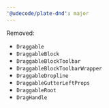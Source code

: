 ```yaml
---
'@udecode/plate-dnd': major
---
```


Removed:
- `Draggable`
- `DraggableBlock`
- `DraggableBlockToolbar`
- `DraggableBlockToolbarWrapper`
- `DraggableDropline`
- `DraggableGutterLeftProps`
- `DraggableRoot`
- `DragHandle`